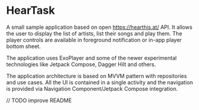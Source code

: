 # HearTask

A small sample application based on open https://hearthis.at/ API. It allows the user to display the list of artists, list their songs and play them. The player controls are available in foreground notification or in-app player bottom sheet.

The application uses ExoPlayer and some of the newer experimental technologies like Jetpack Compose, Dagger Hilt and others.

The application architecture is based on MVVM pattern with repositories and use cases. All the UI is contained in a single activity and the navigation is provided via Navigation Component/Jetpack Compose integration.

// TODO improve README
